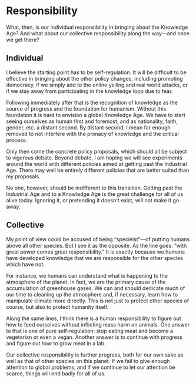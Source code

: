 # Responsibility

What, then, is our individual responsibility in bringing about the Knowledge Age? And what about our collective responsibility along the way&mdash;and once we get there?


## Individual

I believe the starting point has to be self-regulation. It will be difficult to be effective in bringing about the other policy changes, including promoting democracy, if we simply add to the online yelling and real world attacks, or if we stay away from participating in the knowledge loop due to fear.

Following immediately after that is the recognition of knowledge as the source of progress and the foundation for humanism. Without this foundation it is hard to envision a global Knowledge Age. We have to start seeing ourselves as human first and foremost, and as nationality, faith, gender, etc. a distant second. By distant second, I mean far enough removed to not interfere with the primacy of knowledge and the critical process.

Only then come the concrete policy proposals, which should all be subject to vigorous debate. Beyond debate, I am hoping we will see experiments around the world with different policies aimed at getting past the Industrial Age. There may well be entirely different policies that are better suited than my proposals.

No one, however, should be indifferent to this transition. Getting past the Industrial Age and to a Knowledge Age is the great challenge for all of us alive today. Ignoring it, or pretending it doesn&apos;t exist, will not make it go away.


## Collective

My point of view could be accused of being &ldquo;specieist&rdquo;&mdash;of putting humans above all other species. But I see it as the opposite. As the line goes: &ldquo;with great power comes great responsibility.&rdquo; It is exactly because we humans have developed knowledge that we are responsible for the other species which have not.

For instance, we humans can understand what is happening to the atmosphere of the planet. In fact, we are the primary cause of the accumulation of greenhouse gases. We can and should dedicate much of our time to cleaning up the atmosphere and, if necessary, learn how to manipulate climate more directly. This is not just to protect other species of course, but also to protect humanity itself.

Along the same lines, I think there is a human responsibility to figure out how to feed ourselves without inflicting mass harm on animals. One answer to that is one of pure self-regulation: stop eating meat and become a vegetarian or even a vegan. Another answer is to continue with progress and figure out how to grow meat in a lab.

Our collective responsibility is further progress, both for our own sake as well as that of other species on this planet. If we fail to give enough attention to global problems, and if we continue to let our attention be scarce, things will end badly for all of us.

